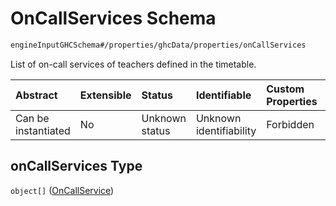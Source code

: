 # OnCallServices Schema

```txt
engineInputGHCSchema#/properties/ghcData/properties/onCallServices
```

List of on-call services of teachers defined in the timetable.

| Abstract            | Extensible | Status         | Identifiable            | Custom Properties | Additional Properties | Access Restrictions | Defined In                                                        |
| :------------------ | :--------- | :------------- | :---------------------- | :---------------- | :-------------------- | :------------------ | :---------------------------------------------------------------- |
| Can be instantiated | No         | Unknown status | Unknown identifiability | Forbidden         | Allowed               | none                | [ghc.schema.json*](../out/ghc.schema.json "open original schema") |

## onCallServices Type

`object[]` ([OnCallService](ghc-properties-ghcdata-properties-oncallservices-oncallservice.md))
